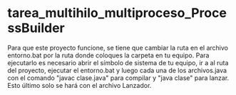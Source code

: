 # tarea_multihilo_multiproceso_ProcessBuilder
Para que este proyecto funcione, se tiene que cambiar la ruta en el archivo entorno.bat por la ruta donde coloques la carpeta en tu equipo.
Para ejecutarlo es necesario abrir el símbolo de sistema de tu equipo, ir a al ruta del proyecto, ejecutar el entorno.bat y luego cada una de los archivos.java con el comando "javac clase.java" para compilar y "java clase" para lanzar. Esto último solo se hará con el archivo Lanzador.
